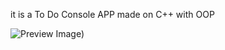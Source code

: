 it is a To Do Console APP made on C++ with OOP

![Preview Image]([https://i.imgur.com/iaBQroV.jpeg]))
